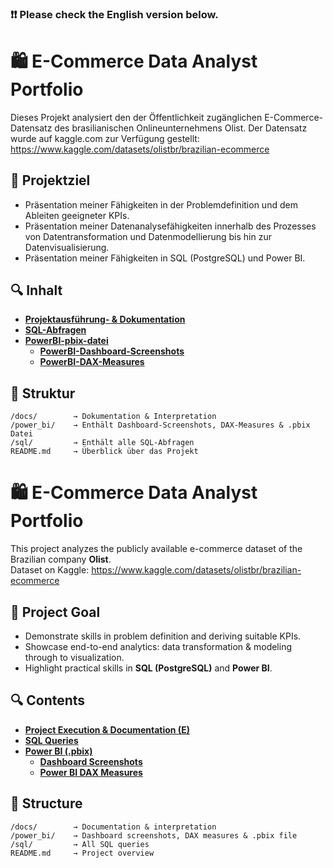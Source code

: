 
### ❗❗ Please check the English version below.

# 🛍️ E-Commerce Data Analyst Portfolio

Dieses Projekt analysiert den der Öffentlichkeit zugänglichen E-Commerce-Datensatz des brasilianischen Onlineunternehmens Olist. Der Datensatz wurde auf kaggle.com zur Verfügung gestellt: https://www.kaggle.com/datasets/olistbr/brazilian-ecommerce

## 📌 Projektziel

- Präsentation meiner Fähigkeiten in der Problemdefinition und dem Ableiten geeigneter KPIs.
- Präsentation meiner Datenanalysefähigkeiten innerhalb des Prozesses von Datentransformation und Datenmodellierung bis hin zur Datenvisualisierung.
- Präsentation meiner Fähigkeiten in SQL (PostgreSQL) und Power BI.

## 🔍 Inhalt

- [**Projektausführung- & Dokumentation**](./docs/project_documentation_%5BDEUTSCH%5D.md)
- [**SQL-Abfragen**](./sql/)
- [**PowerBI-pbix-datei**](./power_bi/pbix_file/)
  - [**PowerBI-Dashboard-Screenshots**](./power_bi/screenshots/)
  - [**PowerBI-DAX-Measures**](./power_bi/dax_measures/dax_measures.md)

## 📂 Struktur

```plaintext
/docs/        → Dokumentation & Interpretation
/power_bi/    → Enthält Dashboard-Screenshots, DAX-Measures & .pbix Datei
/sql/         → Enthält alle SQL-Abfragen  
README.md     → Überblick über das Projekt
```

# 🛍️ E-Commerce Data Analyst Portfolio

This project analyzes the publicly available e-commerce dataset of the Brazilian company **Olist**.  
Dataset on Kaggle: https://www.kaggle.com/datasets/olistbr/brazilian-ecommerce

## 📌 Project Goal

- Demonstrate skills in problem definition and deriving suitable KPIs.
- Showcase end-to-end analytics: data transformation & modeling through to visualization.
- Highlight practical skills in **SQL (PostgreSQL)** and **Power BI**.

## 🔍 Contents

- [**Project Execution & Documentation (E)**](./docs/project_documentation_%5BENGLISH%5D.md)
- [**SQL Queries**](./sql/)
- [**Power BI (.pbix)**](./power_bi/pbix_file/)
  - [**Dashboard Screenshots**](./power_bi/screenshots/)
  - [**Power BI DAX Measures**](./power_bi/dax_measures/dax_measures.md)

## 📂 Structure

```plaintext
/docs/        → Documentation & interpretation
/power_bi/    → Dashboard screenshots, DAX measures & .pbix file
/sql/         → All SQL queries
README.md     → Project overview
```
